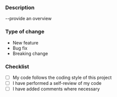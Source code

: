 ###  Description 
--provide an overview

### Type of change
-  New feature
-  Bug fix
-  Breaking change

### Checklist
- [ ] My code follows the coding style of this project
- [ ] I have performed a self-review of my code
- [ ] I have added comments where necessary
